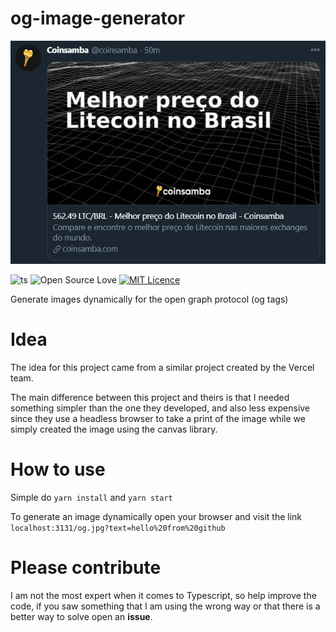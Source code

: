 # og-image-generator

![example](./example.png)

![ts](https://flat.badgen.net/badge/-/TypeScript?icon=typescript&label&labelColor=blue&color=555555)
![Open Source Love](https://badges.frapsoft.com/os/v1/open-source.svg?v=103)
[![MIT Licence](https://badges.frapsoft.com/os/mit/mit.png?v=103)](https://opensource.org/licenses/mit-license.php)

Generate images dynamically for the open graph protocol (og tags)

# Idea

The idea for this project came from a similar project created by the Vercel team.

The main difference between this project and theirs is that I needed something simpler than the one they developed, and also less expensive since they use a headless browser to take a print of the image while we simply created the image using the canvas library.

# How to use

Simple do `yarn install` and `yarn start`

To generate an image dynamically open your browser and visit the link `localhost:3131/og.jpg?text=hello%20from%20github`

# Please contribute

I am not the most expert when it comes to Typescript, so help improve the code, if you saw something that I am using the wrong way or that there is a better way to solve open an **issue**.
